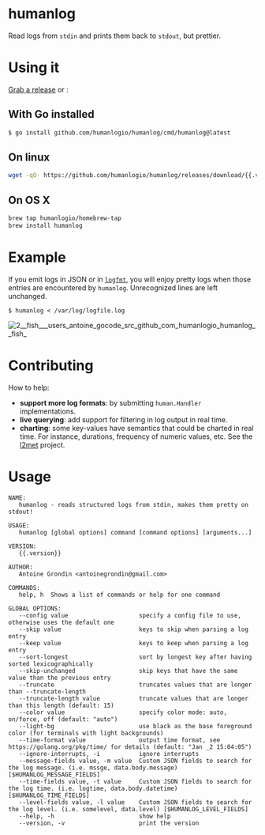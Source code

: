 # humanlog

Read logs from `stdin` and prints them back to `stdout`, but prettier.

# Using it

[Grab a release](https://github.com/humanlogio/humanlog/releases) or :

## With Go installed

```bash
$ go install github.com/humanlogio/humanlog/cmd/humanlog@latest
```

## On linux

```bash
wget -qO- https://github.com/humanlogio/humanlog/releases/download/{{.version}}/humanlog_{{.version}}_linux_amd64.tar.gz | tar xvz
```

## On OS X

```bash
brew tap humanlogio/homebrew-tap
brew install humanlog
```

# Example

If you emit logs in JSON or in [`logfmt`](https://brandur.org/logfmt), you will enjoy pretty logs when those
entries are encountered by `humanlog`. Unrecognized lines are left unchanged.

```
$ humanlog < /var/log/logfile.log
```

![2__fish___users_antoine_gocode_src_github_com_humanlogio_humanlog__fish_](https://cloud.githubusercontent.com/assets/1189716/4328545/f2330bb4-3f86-11e4-8242-4f49f6ae9efc.png)

# Contributing

How to help:

- **support more log formats**: by submitting `human.Handler` implementations.
- **live querying**: add support for filtering in log output in real time.
- **charting**: some key-values have semantics that could be charted in real time. For
  instance, durations, frequency of numeric values, etc. See the [l2met][] project.

# Usage

```
NAME:
   humanlog - reads structured logs from stdin, makes them pretty on stdout!

USAGE:
   humanlog [global options] command [command options] [arguments...]

VERSION:
   {{.version}}

AUTHOR:
   Antoine Grondin <antoinegrondin@gmail.com>

COMMANDS:
   help, h  Shows a list of commands or help for one command

GLOBAL OPTIONS:
   --config value                    specify a config file to use, otherwise uses the default one
   --skip value                      keys to skip when parsing a log entry
   --keep value                      keys to keep when parsing a log entry
   --sort-longest                    sort by longest key after having sorted lexicographically
   --skip-unchanged                  skip keys that have the same value than the previous entry
   --truncate                        truncates values that are longer than --truncate-length
   --truncate-length value           truncate values that are longer than this length (default: 15)
   --color value                     specify color mode: auto, on/force, off (default: "auto")
   --light-bg                        use black as the base foreground color (for terminals with light backgrounds)
   --time-format value               output time format, see https://golang.org/pkg/time/ for details (default: "Jan _2 15:04:05")
   --ignore-interrupts, -i           ignore interrupts
   --message-fields value, -m value  Custom JSON fields to search for the log message. (i.e. mssge, data.body.message) [$HUMANLOG_MESSAGE_FIELDS]
   --time-fields value, -t value     Custom JSON fields to search for the log time. (i.e. logtime, data.body.datetime) [$HUMANLOG_TIME_FIELDS]
   --level-fields value, -l value    Custom JSON fields to search for the log level. (i.e. somelevel, data.level) [$HUMANLOG_LEVEL_FIELDS]
   --help, -h                        show help
   --version, -v                     print the version
```

[l2met]: https://github.com/ryandotsmith/l2met
